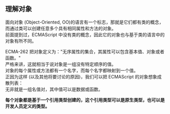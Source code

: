 ## 理解对象

面向对象 (Object-Oriented, OO)的语言有一个标志，那就是它们都有类的概念，  
而通过类可以创建任意多个具有相同属性和方法的对象。  
前面提到过，ECMAScript 中没有类的概念，因此它的对象也与基于类的语言中的对象有所不同。  
     
ECMA-262 把对象定义为："无序属性的集合，其属性可以包含基本值、对象或者函数。"  
严格来讲，这就相当于说对象是一组没有特定顺序的值。  
对象的每个属性或方法都有一个名字，而每个名字都映射到一个值。  
正因为这样 (以及其他将要讨论的原因)，我们可以把 ECMAScript 的对象想象成散列表：  
无非就是一组名值对，其中值可以是数据或函数。  

**每个对象都是基于一个引用类型创建的，这个引用类型可以是原生类型，也可以是开发人员定义的类型。**  